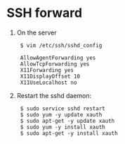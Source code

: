 SSH forward
===========

1. On the server

        $ vim /etc/ssh/sshd_config

        AllowAgentForwarding yes
        AllowTcpForwarding yes
        X11Forwarding yes
        X11DisplayOffset 10
        X11UseLocalhost no
        
2. Restart the sshd daemon:

        $ sudo service sshd restart
        $ sudo yum -y update xauth
        $ sudo apt-get -y update xauth
        $ sudo yum -y install xauth
        $ sudo apt-get -y install xauth
